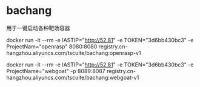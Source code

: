 # bachang

用于一键启动各种靶场容器


docker run -it --rm -e IASTIP="http://52.81" -e TOKEN="3d6bb430bc3" -e ProjectNam="openrasp"  8080:8080 
registry.cn-hangzhou.aliyuncs.com/tscuite/bachang:openrasp-v1



docker run -it --rm -e IASTIP="http://52.81" -e TOKEN="3d6bb430bc3" -e ProjectName="webgoat" -p 8089:8087 
registry.cn-hangzhou.aliyuncs.com/tscuite/bachang:webgoat-v1
